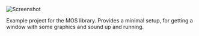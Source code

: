 ![Screenshot](https://github.com/morganbengtsson/mos-skeleton/blob/master/screenshot.png)

Example project for the MOS library. Provides a minimal setup, for getting a window with some graphics and sound up and running.